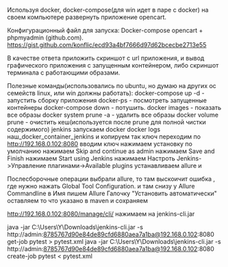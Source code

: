 Используя docker, docker-compose(для win идет в паре с docker) на своем компьютере развернуть приложение opencart.


Конфигурационный файл для запуска: Docker-compose opencart + phpmyadmin (github.com). https://gist.github.com/konflic/ecd93a4bf7666d97d62bcecbe2713e55

В качестве ответа приложить скриншот с url приложения, и вывод графического приложения с запущенным контейнером, либо скриншот терминала с работающими образами.

Полезные команды(использовались по ubuntu, но думаю на других ос семейств linux, или win должны работать):
docker-compose up -d - запустить сборку приложения
docker-ps - посмотреть запущенные контейнеры
docker-compose down - потушить.
docker images - показать все образы
docker system prune -a - удалить все образы
docker volume prune - очистить кеш(используется после prune для полной чистки содержимого)
jenkins
запускаем docker
docker logs наш_docker_container_jenkins
и копируем так ключ
переходим по http://192.168.0.102:8080
вводим ключ
нажимаем установку по умолчанию
нажимаем Skip and continue as admin 
нажимаем Save and Finish
нажимаем Start using Jenkins
нажимаем Настроть Jenkins->Управление плагинами->Available plugins
устанавливаем allure и 

Послесборочные операции выбрали allure, то там выскоичит ошибка , где нужно нажать Global Tool Configuration.
и там снизу у Allure Commandline в Имя пишем Allure
 Галочку "Установить автоматически" оставляем то что указано в maven и сохраняем

http://192.168.0.102:8080/manage/cli/ нажимаем на jenkins-cli.jar

java -jar C:\Users\Y\Downloads\jenkins-cli.jar -s http://admin:8785767d90e84de89cfd6880aea7a1ba@192.168.0.102:8080 get-job pytest > pytest.xml
java -jar C:\Users\Y\Downloads\jenkins-cli.jar -s http://admin:8785767d90e84de89cfd6880aea7a1ba@192.168.0.102:8080 create-job pytest < pytest.xml



